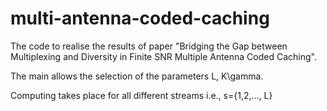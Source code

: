 # multi-antenna-coded-caching
The code to realise the results of paper "Bridging the Gap between Multiplexing and Diversity in Finite SNR Multiple Antenna Coded Caching".

The main allows the selection of the parameters L, K\gamma.

Computing takes place for all different streams i.e., s=\{1,2,..., L\}


